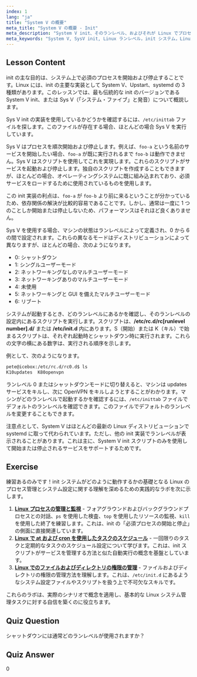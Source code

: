 ```yaml
---
index: 1
lang: "ja"
title: "System V の概要"
meta_title: "System V の概要 - Init"
meta_description: "System V init、そのランレベル、およびそれが Linux でプロセスをどのように管理するかについて学びます。初心者および中級者向けの SysV の基本を理解しましょう。"
meta_keywords: "System V, SysV init, Linux ランレベル，init システム，Linux チュートリアル，初心者ガイド，プロセス管理"
---
```


## Lesson Content

init の主な目的は、システム上で必須のプロセスを開始および停止することです。Linux には、init の主要な実装として System V、Upstart、systemd の 3 種類があります。このレッスンでは、最も伝統的な init のバージョンである System V init、または Sys V（「システム・ファイブ」と発音）について概説します。

Sys V init の実装を使用しているかどうかを確認するには、`/etc/inittab` ファイルを探します。このファイルが存在する場合、ほとんどの場合 Sys V を実行しています。

Sys V はプロセスを順次開始および停止します。例えば、`foo-a` という名前のサービスを開始したい場合、`foo-a` が既に実行されるまで `foo-b` は動作できません。Sys V はスクリプトを使用してこれを実現します。これらのスクリプトがサービスを起動および停止します。独自のスクリプトを作成することもできますが、ほとんどの場合、オペレーティングシステムに既に組み込まれており、必須サービスをロードするために使用されているものを使用します。

この init 実装の利点は、`foo-a` が `foo-b` より前に来るということが分かっているため、依存関係の解決が比較的容易であることです。しかし、通常は一度に 1 つのことしか開始または停止しないため、パフォーマンスはそれほど良くありません。

Sys V を使用する場合、マシンの状態はランレベルによって定義され、0 から 6 の間で設定されます。これらの異なるモードはディストリビューションによって異なりますが、ほとんどの場合、次のようになります。

- 0: シャットダウン
- 1: シングルユーザーモード
- 2: ネットワーキングなしのマルチユーザーモード
- 3: ネットワーキングありのマルチユーザーモード
- 4: 未使用
- 5: ネットワーキングと GUI を備えたマルチユーザーモード
- 6: リブート

システムが起動するとき、どのランレベルにあるかを確認し、そのランレベルの設定内にあるスクリプトを実行します。スクリプトは、**/etc/rc.d/rc[runlevel number].d/** または **/etc/init.d** 内にあります。S（開始）または K（キル）で始まるスクリプトは、それぞれ起動時とシャットダウン時に実行されます。これらの文字の横にある数字は、実行される順序を示します。

例として、次のようになります。

```bash
pete@icebox:/etc/rc.d/rc0.d$ ls
K10updates  K80openvpn
```

ランレベル 0 またはシャットダウンモードに切り替えると、マシンは updates サービスをキルし、次に OpenVPN をキルしようとすることがわかります。マシンがどのランレベルで起動するかを確認するには、`/etc/inittab` ファイルでデフォルトのランレベルを確認できます。このファイルでデフォルトのランレベルを変更することもできます。

注意点として、System V はほとんどの最新の Linux ディストリビューションで systemd に取って代わられています。ただし、他の init 実装でランレベルが表示されることがあります。これは主に、System V init スクリプトのみを使用して開始または停止されるサービスをサポートするためです。

## Exercise

練習あるのみです！init システムがどのように動作するかの基礎となる Linux のプロセス管理とシステム設定に関する理解を深めるための実践的なラボを次に示します。

1. **[Linux プロセスの管理と監視](https://labex.io/ja/labs/comptia-manage-and-monitor-linux-processes-590864)** - フォアグラウンドおよびバックグラウンドプロセスとの対話、`ps` を使用した検査、`top` を使用したリソースの監視、`kill` を使用した終了を練習します。これは、init の「必須プロセスの開始と停止」の側面に直接関連しています。
2. **[Linux で at および cron を使用したタスクのスケジュール](https://labex.io/ja/labs/comptia-schedule-tasks-with-at-and-cron-in-linux-590870)** - 一回限りのタスクと定期的なタスクのスケジュール設定について学びます。これは、init スクリプトがサービスを管理する方法と似た自動実行の概念を基盤としています。
3. **[Linux でのファイルおよびディレクトリの権限の管理](https://labex.io/ja/labs/comptia-manage-file-and-directory-permissions-in-linux-590844)** - ファイルおよびディレクトリの権限の管理方法を理解します。これは、`/etc/init.d` にあるようなシステム設定ファイルやスクリプトを扱う上で不可欠なスキルです。

これらのラボは、実際のシナリオで概念を適用し、基本的な Linux システム管理タスクに対する自信を築くのに役立ちます。

## Quiz Question

シャットダウンには通常どのランレベルが使用されますか？

## Quiz Answer

0
